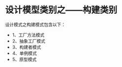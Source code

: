 设计模型类别之——构建类别
============================

设计模式之构建模式包含以下：
* 1、工厂方法模式
* 2、抽象工厂模式
* 3、构建者模式
* 4、单例模式
* 5、原型模式